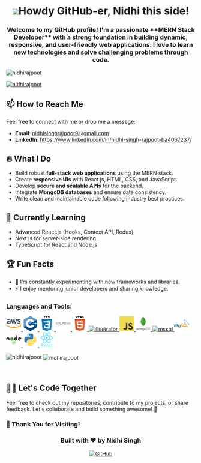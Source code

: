 <h1 align="center"> <img src="https://i.pinimg.com/originals/8a/a4/59/8aa4595fb24b6ed585dddac4622b2445.gif" width="80">Howdy GitHub-er, Nidhi this side!</h1>
<h3 align="center">
Welcome to my GitHub profile! I'm a passionate **MERN Stack Developer** with a strong foundation in building dynamic, responsive, and user-friendly web applications. I love to learn new technologies and solve challenging problems through code.</h3>


<p align="left"> <img src="https://komarev.com/ghpvc/?username=nidhirajpoot&label=Profile%20views&color=0e75b6&style=flat" alt="nidhirajpoot" /> </p>

<p align="left"> <a href="https://github.com/ryo-ma/github-profile-trophy"><img src="https://github-profile-trophy.vercel.app/?username=nidhirajpoot" alt="nidhirajpoot" /></a> </p>


## 📫 How to Reach Me
Feel free to connect with me or drop me a message:


- **Email**: nidhisinghrajpoot9@gmail.com
- **LinkedIn**: https://www.linkedin.com/in/nidhi-singh-rajpoot-ba4067237/


## 🔥 What I Do
- Build robust **full-stack web applications** using the MERN stack.
- Create **responsive UIs** with React.js, HTML, CSS, and JavaScript.
- Develop **secure and scalable APIs** for the backend.
- Integrate **MongoDB databases** and ensure data consistency.
- Write clean and maintainable code following industry best practices.


## 🌱 Currently Learning
- Advanced React.js (Hooks, Context API, Redux)
- Next.js for server-side rendering
- TypeScript for React and Node.js

    
## 🏆 Fun Facts
- 🌟 I’m constantly experimenting with new frameworks and libraries.
- ⚡ I enjoy mentoring junior developers and sharing knowledge.


<h3 align="left">Languages and Tools:</h3>
<p align="left"> <a href="https://aws.amazon.com" target="_blank" rel="noreferrer"> <img src="https://raw.githubusercontent.com/devicons/devicon/master/icons/amazonwebservices/amazonwebservices-original-wordmark.svg" alt="aws" width="40" height="40"/> </a> <a href="https://www.w3schools.com/cpp/" target="_blank" rel="noreferrer"> <img src="https://raw.githubusercontent.com/devicons/devicon/master/icons/cplusplus/cplusplus-original.svg" alt="cplusplus" width="40" height="40"/> </a> <a href="https://www.w3schools.com/css/" target="_blank" rel="noreferrer"> <img src="https://raw.githubusercontent.com/devicons/devicon/master/icons/css3/css3-original-wordmark.svg" alt="css3" width="40" height="40"/> </a> <a href="https://expressjs.com" target="_blank" rel="noreferrer"> <img src="https://raw.githubusercontent.com/devicons/devicon/master/icons/express/express-original-wordmark.svg" alt="express" width="40" height="40"/> </a> <a href="https://www.w3.org/html/" target="_blank" rel="noreferrer"> <img src="https://raw.githubusercontent.com/devicons/devicon/master/icons/html5/html5-original-wordmark.svg" alt="html5" width="40" height="40"/> </a> <a href="https://www.adobe.com/in/products/illustrator.html" target="_blank" rel="noreferrer"> <img src="https://www.vectorlogo.zone/logos/adobe_illustrator/adobe_illustrator-icon.svg" alt="illustrator" width="40" height="40"/> </a> <a href="https://developer.mozilla.org/en-US/docs/Web/JavaScript" target="_blank" rel="noreferrer"> <img src="https://raw.githubusercontent.com/devicons/devicon/master/icons/javascript/javascript-original.svg" alt="javascript" width="40" height="40"/> </a> <a href="https://www.mongodb.com/" target="_blank" rel="noreferrer"> <img src="https://raw.githubusercontent.com/devicons/devicon/master/icons/mongodb/mongodb-original-wordmark.svg" alt="mongodb" width="40" height="40"/> </a> <a href="https://www.microsoft.com/en-us/sql-server" target="_blank" rel="noreferrer"> <img src="https://www.svgrepo.com/show/303229/microsoft-sql-server-logo.svg" alt="mssql" width="40" height="40"/> </a> <a href="https://www.mysql.com/" target="_blank" rel="noreferrer"> <img src="https://raw.githubusercontent.com/devicons/devicon/master/icons/mysql/mysql-original-wordmark.svg" alt="mysql" width="40" height="40"/> </a> <a href="https://nodejs.org" target="_blank" rel="noreferrer"> <img src="https://raw.githubusercontent.com/devicons/devicon/master/icons/nodejs/nodejs-original-wordmark.svg" alt="nodejs" width="40" height="40"/> </a> <a href="https://www.python.org" target="_blank" rel="noreferrer"> <img src="https://raw.githubusercontent.com/devicons/devicon/master/icons/python/python-original.svg" alt="python" width="40" height="40"/> </a> <a href="https://reactjs.org/" target="_blank" rel="noreferrer"> <img src="https://raw.githubusercontent.com/devicons/devicon/master/icons/react/react-original-wordmark.svg" alt="react" width="40" height="40"/> </a> </p>

<p><img align="left" src="https://github-readme-stats.vercel.app/api/top-langs?username=nidhirajpoot&show_icons=true&locale=en&layout=compact" alt="nidhirajpoot" /></p>

<p>&nbsp;<img align="center" src="https://github-readme-stats.vercel.app/api?username=nidhirajpoot&show_icons=true&locale=en" alt="nidhirajpoot" /></p>

<p><img src="https://user-images.githubusercontent.com/39916680/132490679-1b93cc7e-d718-4410-9f43-8a5387c2cc7a.png" alt="" /></p>

## 👨‍💻 Let's Code Together
Feel free to check out my repositories, contribute to my projects, or share feedback. Let's collaborate and build something awesome! 🚀

### 🌟 Thank You for Visiting!

<h3 align="center">Built with ❤️ by Nidhi Singh</h3>

<p align="center">
  <a href="https://github.com/nidhirajpoot" target="_blank">
    <img src="https://img.shields.io/badge/-Nidhi%20Singh-blue?style=flat-square&logo=GitHub&logoColor=white" alt="GitHub">
  </a>
</p>
